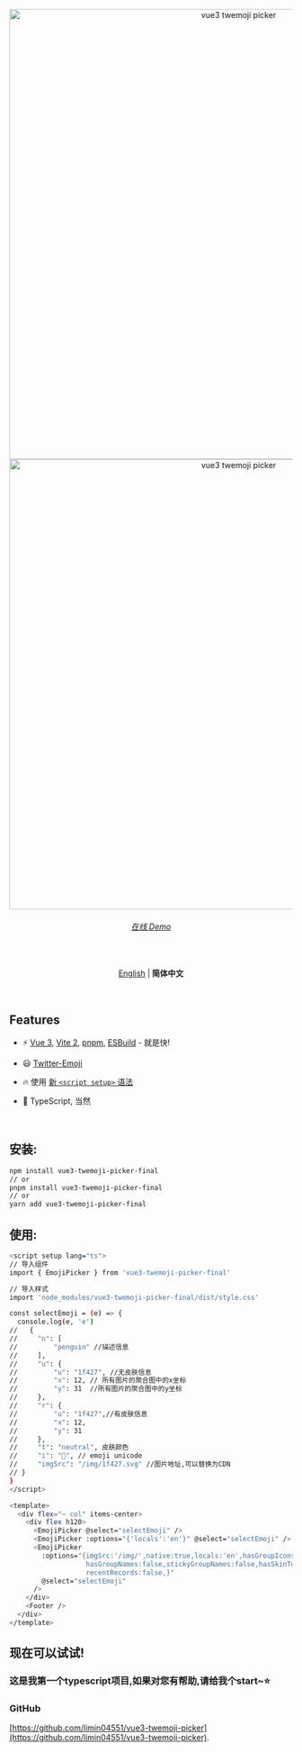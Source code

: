 <p align='center'>

  <img src='https://s1.ax1x.com/2022/05/24/XPBPIO.png' alt='vue3 twemoji picker' width='800'/>
  <img src='https://s1.ax1x.com/2022/05/24/XPBZQA.png' alt='vue3 twemoji picker' width='800'/>
</p>

<h6 align='center'>
<a href="https://vue3-twemoji-picker.netlify.app/">在线 Demo</a>
</h6>

<br>

<p align='center'>
<a href="https://github.com/limin04551/vue3-twemoji-picker/blob/main/README.md">English</a> |<b> 简体中文</b>
<!-- Contributors: Thanks for geting interested, however we DON'T accept new transitions to the README, thanks. -->
</p>
<br>

## Features

- ⚡️ [Vue 3](https://github.com/vuejs/vue-next), [Vite 2](https://github.com/vitejs/vite), [pnpm](https://pnpm.js.org/), [ESBuild](https://github.com/evanw/esbuild) - 就是快!

- 😃 [Twitter-Emoji](https://github.com/twitter/twemoji)

- 🔥 使用 [新 `<script setup>` 语法](https://github.com/vuejs/rfcs/pull/227)

- 🦾 TypeScript, 当然
<br>

## 安装:
```bash
npm install vue3-twemoji-picker-final
// or
pnpm install vue3-twemoji-picker-final
// or
yarn add vue3-twemoji-picker-final
```

## 使用:
```bash
<script setup lang="ts">
// 导入组件
import { EmojiPicker } from 'vue3-twemoji-picker-final'

// 导入样式
import 'node_modules/vue3-twemoji-picker-final/dist/style.css'

const selectEmoji = (e) => {
  console.log(e, 'e')
//   {
//     "n": [
//         "penguin" //描述信息
//     ],
//     "u": {
//         "u": "1f427", //无皮肤信息
//         "x": 12, // 所有图片的聚合图中的x坐标
//         "y": 31  //所有图片的聚合图中的y坐标
//     },
//     "r": {
//         "u": "1f427",//有皮肤信息
//         "x": 12,
//         "y": 31
//     },
//     "t": "neutral", 皮肤颜色
//     "i": "🐧", // emoji unicode
//     "imgSrc": "/img/1f427.svg" //图片地址,可以替换为CDN
// }
}
</script>

<template>
  <div flex="~ col" items-center>
    <div flex h120>
      <EmojiPicker @select="selectEmoji" />
      <EmojiPicker :options="{'locals':'en'}" @select="selectEmoji" />
      <EmojiPicker
        :options="{imgSrc:'/img/',native:true,locals:'en',hasGroupIcons:true,hasSearch:false,
                   hasGroupNames:false,stickyGroupNames:false,hasSkinTones:false,
                   recentRecords:false,}"
        @select="selectEmoji"
      />
    </div>
    <Footer />
  </div>
</template>

```


## 现在可以试试!
### 这是我第一个typescript项目,如果对您有帮助,请给我个start~⭐️

### GitHub 

[https://github.com/limin04551/vue3-twemoji-picker](https://github.com/limin04551/vue3-twemoji-picker).




